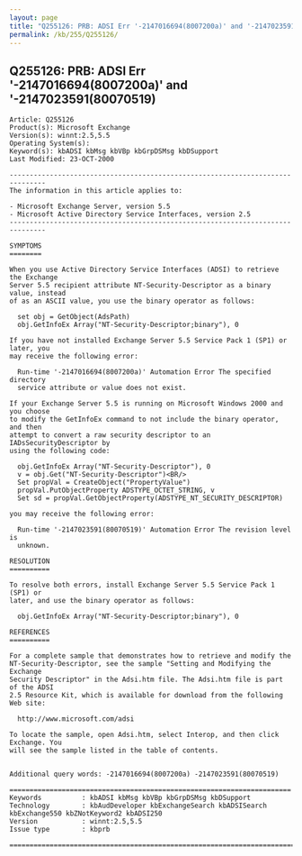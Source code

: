 ```yaml
---
layout: page
title: "Q255126: PRB: ADSI Err '-2147016694(8007200a)' and '-2147023591(80070519)"
permalink: /kb/255/Q255126/
---
```


## Q255126: PRB: ADSI Err '-2147016694(8007200a)' and '-2147023591(80070519)

	Article: Q255126
	Product(s): Microsoft Exchange
	Version(s): winnt:2.5,5.5
	Operating System(s): 
	Keyword(s): kbADSI kbMsg kbVBp kbGrpDSMsg kbDSupport
	Last Modified: 23-OCT-2000
	
	-------------------------------------------------------------------------------
	The information in this article applies to:
	
	- Microsoft Exchange Server, version 5.5 
	- Microsoft Active Directory Service Interfaces, version 2.5 
	-------------------------------------------------------------------------------
	
	SYMPTOMS
	========
	
	When you use Active Directory Service Interfaces (ADSI) to retrieve the Exchange
	Server 5.5 recipient attribute NT-Security-Descriptor as a binary value, instead
	of as an ASCII value, you use the binary operator as follows:
	
	  set obj = GetObject(AdsPath)
	  obj.GetInfoEx Array("NT-Security-Descriptor;binary"), 0
	
	If you have not installed Exchange Server 5.5 Service Pack 1 (SP1) or later, you
	may receive the following error:
	
	  Run-time '-2147016694(8007200a)' Automation Error The specified directory
	  service attribute or value does not exist.
	
	If your Exchange Server 5.5 is running on Microsoft Windows 2000 and you choose
	to modify the GetInfoEx command to not include the binary operator, and then
	attempt to convert a raw security descriptor to an IADsSecurityDescriptor by
	using the following code:
	
	  obj.GetInfoEx Array("NT-Security-Descriptor"), 0
	  v = obj.Get("NT-Security-Descriptor")<BR/>
	  Set propVal = CreateObject("PropertyValue")
	  propVal.PutObjectProperty ADSTYPE_OCTET_STRING, v
	  Set sd = propVal.GetObjectProperty(ADSTYPE_NT_SECURITY_DESCRIPTOR)
	
	you may receive the following error:
	
	  Run-time '-2147023591(80070519)' Automation Error The revision level is
	  unknown.
	
	RESOLUTION
	==========
	
	To resolve both errors, install Exchange Server 5.5 Service Pack 1 (SP1) or
	later, and use the binary operator as follows:
	
	  obj.GetInfoEx Array("NT-Security-Descriptor;binary"), 0
	
	REFERENCES
	==========
	
	For a complete sample that demonstrates how to retrieve and modify the
	NT-Security-Descriptor, see the sample "Setting and Modifying the Exchange
	Security Descriptor" in the Adsi.htm file. The Adsi.htm file is part of the ADSI
	2.5 Resource Kit, which is available for download from the following Web site:
	
	  http://www.microsoft.com/adsi
	
	To locate the sample, open Adsi.htm, select Interop, and then click Exchange. You
	will see the sample listed in the table of contents.
	
	
	Additional query words: -2147016694(8007200a) -2147023591(80070519)
	
	======================================================================
	Keywords          : kbADSI kbMsg kbVBp kbGrpDSMsg kbDSupport 
	Technology        : kbAudDeveloper kbExchangeSearch kbADSISearch kbExchange550 kbZNotKeyword2 kbADSI250
	Version           : winnt:2.5,5.5
	Issue type        : kbprb
	
	=============================================================================
	
